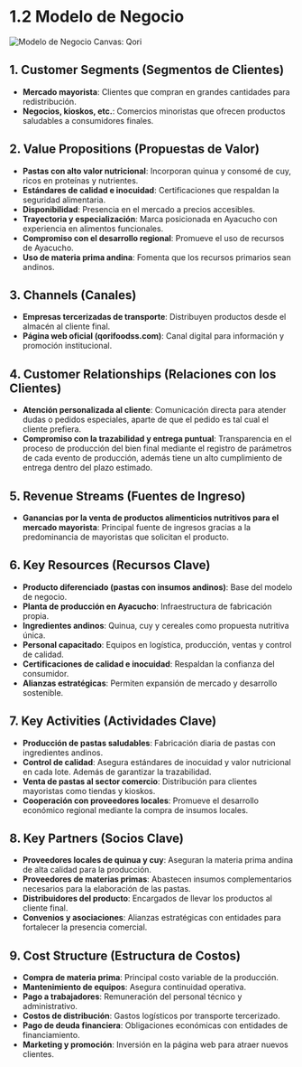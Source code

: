 # 1.2 Modelo de Negocio

![Modelo de Negocio Canvas: Qori](bd251-grupo2/1/1.2/canvasQori.png)

## 1. Customer Segments (Segmentos de Clientes)

- **Mercado mayorista**: Clientes que compran en grandes cantidades para redistribución.
- **Negocios, kioskos, etc.**: Comercios minoristas que ofrecen productos saludables a consumidores finales.

## 2. Value Propositions (Propuestas de Valor)

- **Pastas con alto valor nutricional**: Incorporan quinua y consomé de cuy, ricos en proteínas y nutrientes.
- **Estándares de calidad e inocuidad**: Certificaciones que respaldan la seguridad alimentaria.
- **Disponibilidad**: Presencia en el mercado a precios accesibles.
- **Trayectoria y especialización**: Marca posicionada en Ayacucho con experiencia en alimentos funcionales.
- **Compromiso con el desarrollo regional**: Promueve el uso de recursos de Ayacucho.
- **Uso de materia prima andina**: Fomenta que los recursos primarios sean andinos.

## 3. Channels (Canales)

- **Empresas tercerizadas de transporte**: Distribuyen productos desde el almacén al cliente final.
- **Página web oficial (qorifoodss.com)**: Canal digital para información y promoción institucional.

## 4. Customer Relationships (Relaciones con los Clientes)

- **Atención personalizada al cliente**: Comunicación directa para atender dudas o pedidos especiales, aparte de que el pedido es tal cual el cliente prefiera.
- **Compromiso con la trazabilidad y entrega puntual**: Transparencia en el proceso de producción del bien final mediante el registro de parámetros de cada evento de producción, además tiene un alto cumplimiento de entrega dentro del plazo estimado.

## 5. Revenue Streams (Fuentes de Ingreso)

- **Ganancias por la venta de productos alimenticios nutritivos para el mercado mayorista**: Principal fuente de ingresos gracias a la predominancia de mayoristas que solicitan el producto.

## 6. Key Resources (Recursos Clave)

- **Producto diferenciado (pastas con insumos andinos)**: Base del modelo de negocio.
- **Planta de producción en Ayacucho**: Infraestructura de fabricación propia.
- **Ingredientes andinos**: Quinua, cuy y cereales como propuesta nutritiva única.
- **Personal capacitado**: Equipos en logística, producción, ventas y control de calidad.
- **Certificaciones de calidad e inocuidad**: Respaldan la confianza del consumidor.
- **Alianzas estratégicas**: Permiten expansión de mercado y desarrollo sostenible.

## 7. Key Activities (Actividades Clave)

- **Producción de pastas saludables**: Fabricación diaria de pastas con ingredientes andinos.
- **Control de calidad**: Asegura estándares de inocuidad y valor nutricional en cada lote. Además de garantizar la trazabilidad.
- **Venta de pastas al sector comercio**: Distribución para clientes mayoristas como tiendas y kioskos.
- **Cooperación con proveedores locales**: Promueve el desarrollo económico regional mediante la compra de insumos locales.

## 8. Key Partners (Socios Clave)

- **Proveedores locales de quinua y cuy**: Aseguran la materia prima andina de alta calidad para la producción.
- **Proveedores de materias primas**: Abastecen insumos complementarios necesarios para la elaboración de las pastas.
- **Distribuidores del producto**: Encargados de llevar los productos al cliente final.
- **Convenios y asociaciones**: Alianzas estratégicas con entidades para fortalecer la presencia comercial.

## 9. Cost Structure (Estructura de Costos)

- **Compra de materia prima**: Principal costo variable de la producción.
- **Mantenimiento de equipos**: Asegura continuidad operativa.
- **Pago a trabajadores**: Remuneración del personal técnico y administrativo.
- **Costos de distribución**: Gastos logísticos por transporte tercerizado.
- **Pago de deuda financiera**: Obligaciones económicas con entidades de financiamiento.
- **Marketing y promoción**: Inversión en la página web para atraer nuevos clientes.
